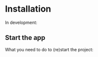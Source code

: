 # Installation

In development:





## Start the app

What you need to do to (re)start the project:


